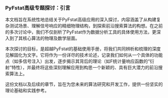 ### PyFstat高级专题探讨：引言

本文档旨在系统性地总结关于PyFstat高级应用的深入探讨，内容涵盖了从构建复杂测试场景、理解信号响应的精细物理结构，到探索前沿搜索算法的构想。在之前的多次讨论中，我们不仅剖析了PyFstat作为数据分析工具的具体使用方法，更深入到了其核心算法的物理及数学层面。

本次探讨的目标，是超越PyFstat的基础使用手册，将我们共同辨析和梳理的深度见解固化为文字。它将作为一份详尽的技术论述，记录我们如何从一个具体的功能点（如多信号注入）出发，逐步揭示其背后的理论（如F统计量响应函数的“衍射”特性），并最终将这些深刻理解应用到构思一个新颖的、具有巨大潜力的前沿搜索算法上。

这份文档以及后续的章节，旨在为您未来的算法研究和开发工作，提供一份坚实的理论基础和实践参考。
